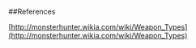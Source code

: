 
##References

[http://monsterhunter.wikia.com/wiki/Weapon_Types](http://monsterhunter.wikia.com/wiki/Weapon_Types)
